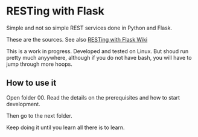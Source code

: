 # RESTing with Flask

Simple and not so simple REST services done in Python and Flask.

These are the sources.  See also
[RESTing with Flask Wiki](https://github.com/asokolsky/RESTing-with-Flask/wiki)

This is a work in progress.
Developed and tested on Linux.
But shoud run pretty much anyywhere, although if you do not have bash,
you will have to jump through more hoops.

## How to use it

Open folder 00.  Read the details on the prerequisites and how to start development.

Then go to the next folder.

Keep doing it until you learn all there is to learn.


